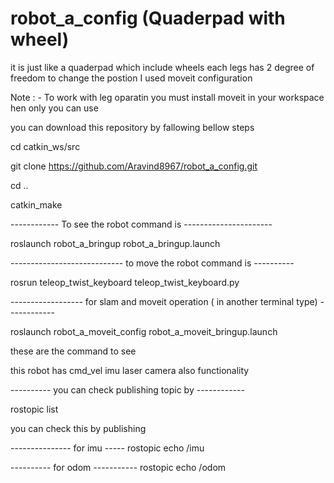# robot_a_config (Quaderpad with wheel)

it is just like a quaderpad which include wheels each legs has 2 degree of freedom to change the postion I used moveit configuration 

Note : - To work with leg oparatin you must install moveit in your workspace hen only you can use

you can download this repository by fallowing bellow steps

cd catkin_ws/src

git clone https://github.com/Aravind8967/robot_a_config.git

cd ..

catkin_make

------------ To see the robot command is ---------------------- 

roslaunch robot_a_bringup robot_a_bringup.launch

---------------------------- to move the robot command is  ----------

rosrun teleop_twist_keyboard teleop_twist_keyboard.py

------------------ for slam and moveit operation ( in another terminal type) ------------

roslaunch robot_a_moveit_config robot_a_moveit_bringup.launch

these are the command to see

this robot has
cmd_vel
imu
laser 
camera also functionality 

---------- you can check publishing topic by ------------

rostopic list

you can check this by publishing

--------------- for imu ----- 
rostopic echo /imu

---------- for odom -----------
rostopic echo /odom
